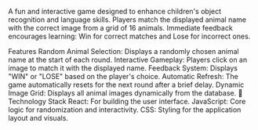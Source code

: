 A fun and interactive game designed to enhance children's object recognition and language skills. Players match the displayed animal name with the correct image from a grid of 16 animals. Immediate feedback encourages learning: Win for correct matches and Lose for incorrect ones.

Features
Random Animal Selection: Displays a randomly chosen animal name at the start of each round.
Interactive Gameplay: Players click on an image to match it with the displayed name.
Feedback System: Displays "WIN" or "LOSE" based on the player's choice.
Automatic Refresh: The game automatically resets for the next round after a brief delay.
Dynamic Image Grid: Displays all animal images dynamically from the database.
🚀 Technology Stack
React: For building the user interface.
JavaScript: Core logic for randomization and interactivity.
CSS: Styling for the application layout and visuals.
